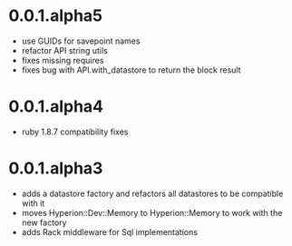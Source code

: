 # 0.0.1.alpha5

* use GUIDs for savepoint names
* refactor API string utils
* fixes missing requires
* fixes bug with API.with_datastore to return the block result

# 0.0.1.alpha4

* ruby 1.8.7 compatibility fixes

# 0.0.1.alpha3

* adds a datastore factory and refactors all datastores to be compatible with it
* moves Hyperion::Dev::Memory to Hyperion::Memory to work with the new factory
* adds Rack middleware for Sql implementations
